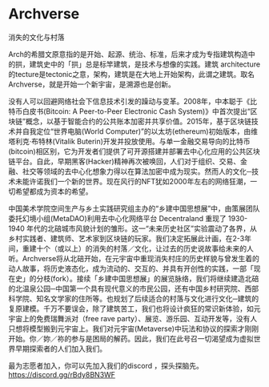 # Archverse
消失的文化与村落

Arch的希腊文原意指的是开始、起源、统治、标准，后来才成为专指建筑构造中的拱，建筑史中的「拱」总是标竿建筑，是技术与想像的实践。建筑 architecture的tecture是tectonic之意，架构，建筑是在大地上开始架构，此谓之建筑。取名Archverse，就是开始一个新宇宙，是溯源也是创新。

没有人可以回避网络社会下信息技术引发的躁动与变革。2008年，中本聪于《比特币白皮书(Bitcoin: A Peer-to-Peer Electronic Cash System)》中首次提出“区块链”概念，以基于智能合约的公共账本加密并共享价值。2015年，基于区块链技术并自我定位“世界电脑(World Computer)”的以太坊(ethereum)初始版本，由维塔利克·布特林(Vitalik Buterin)开发并投放使用。与单一金融交易导向的比特币(bitcoin)相区别，它为开发者们提供了可开源搭建并部署去中心化应用的公共区块链平台。自此，早期黑客(Hacker)精神再次被唤回，人们对于组织、交易、金融、社交等领域的去中心化想象力得以在算法加密中成为现实。然而人的文化─技术未能许诺我们一个新的世界。现在风行的NFT犹如2000年左右的网络狂潮，一切希望都成为资本的希望。

中国美术学院空间生产与乡土实践研究组主办的“乡建中国思想展”中，由策展团队委托幻境小组(MetaDAO)利用去中心化网络平台 Decentraland 重现了 1930-1940 年代的北碚城市风貌计划的雏形。这一“未来历史社区”实验震动了各界，从乡村实践者、建筑师、艺术家到区块链的玩家。我们决定拓展此计画，在2-3年间，重建十个（或以上）的消失的村落／文化，让过去的历史说故事给未来的人听。Archverse将从北碚开始，在元宇宙中重现消失村庄的历史样貌与曾发生着的动人故事，将历史液态化，成为流动的、交互的、并具有开创性的实践，一部「现在史」的分枝(fork）。接续「乡建中国思想展」的展览脉络，我们将继续建造北碚的北温泉公园─中国第一个具有现代意义的市民公园，还有中国乡村研究院、西部科学院、知名文学家的住所等。也规划了后续适合的村落与文化进行文化─建筑的复原建模。千万不要误会，除了建筑苦工，我们也将设计疯狂的常识新体验，如元宇宙上的免费瑞舞派对（free rave party）、展览、游乐园、互动开发等，没有人只想将模型搬到元宇宙上。我们对元宇宙(Metaverse)中玩法和协议的探索才刚刚开始。你／妳／祢的参与是困局的解药。因此，我们在此号召一切渴望成为虚拟世界早期探索者的人们加入我们。

最为志愿者加入，你可以先加入我们的discord ，探头探脑先。  https://discord.gg/rBdy8BN3WF
